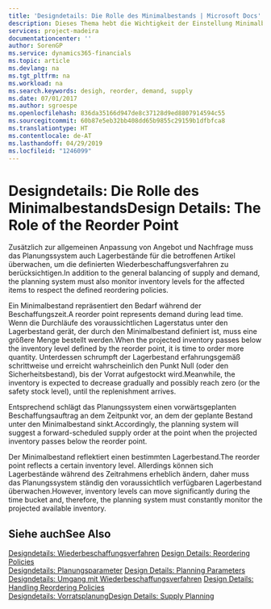 ```yaml
---
title: 'Designdetails: Die Rolle des Minimalbestands | Microsoft Docs'
description: Dieses Thema hebt die Wichtigkeit der Einstellung Minimalbed hervor, damit Sie wissen, wann Sie den Bestand erneuern müssen.
services: project-madeira
documentationcenter: ''
author: SorenGP
ms.service: dynamics365-financials
ms.topic: article
ms.devlang: na
ms.tgt_pltfrm: na
ms.workload: na
ms.search.keywords: desigh, reorder, demand, supply
ms.date: 07/01/2017
ms.author: sgroespe
ms.openlocfilehash: 836da35166d947de8c37128d9ed8807914594c55
ms.sourcegitcommit: 60b87e5eb32bb408dd65b9855c29159b1dfbfca8
ms.translationtype: HT
ms.contentlocale: de-AT
ms.lasthandoff: 04/29/2019
ms.locfileid: "1246099"
---
```

# <a name="design-details-the-role-of-the-reorder-point"></a><span data-ttu-id="b5d4b-103">Designdetails: Die Rolle des Minimalbestands</span><span class="sxs-lookup"><span data-stu-id="b5d4b-103">Design Details: The Role of the Reorder Point</span></span>
<span data-ttu-id="b5d4b-104">Zusätzlich zur allgemeinen Anpassung von Angebot und Nachfrage muss das Planungssystem auch Lagerbestände für die betroffenen Artikel überwachen, um die definierten Wiederbeschaffungsverfahren zu berücksichtigen.</span><span class="sxs-lookup"><span data-stu-id="b5d4b-104">In addition to the general balancing of supply and demand, the planning system must also monitor inventory levels for the affected items to respect the defined reordering policies.</span></span>  
  
<span data-ttu-id="b5d4b-105">Ein Minimalbestand repräsentiert den Bedarf während der Beschaffungszeit.</span><span class="sxs-lookup"><span data-stu-id="b5d4b-105">A reorder point represents demand during lead time.</span></span> <span data-ttu-id="b5d4b-106">Wenn die Durchläufe des voraussichtlichen Lagerstatus unter den Lagerbestand gerät, der durch den Minimalbestand definiert ist, muss eine größere Menge bestellt werden.</span><span class="sxs-lookup"><span data-stu-id="b5d4b-106">When the projected inventory passes below the inventory level defined by the reorder point, it is time to order more quantity.</span></span> <span data-ttu-id="b5d4b-107">Unterdessen schrumpft der Lagerbestand erfahrungsgemäß schrittweise und erreicht wahrscheinlich den Punkt Null (oder den Sicherheitsbestand), bis der Vorrat aufgestockt wird.</span><span class="sxs-lookup"><span data-stu-id="b5d4b-107">Meanwhile, the inventory is expected to decrease gradually and possibly reach zero (or the safety stock level), until the replenishment arrives.</span></span>  
  
<span data-ttu-id="b5d4b-108">Entsprechend schlägt das Planungssystem einen vorwärtsgeplanten Beschaffungsauftrag an dem Zeitpunkt vor, an dem der geplante Bestand unter den Minimalbestand sinkt.</span><span class="sxs-lookup"><span data-stu-id="b5d4b-108">Accordingly, the planning system will suggest a forward-scheduled supply order at the point when the projected inventory passes below the reorder point.</span></span>  
  
<span data-ttu-id="b5d4b-109">Der Minimalbestand reflektiert einen bestimmten Lagerbestand.</span><span class="sxs-lookup"><span data-stu-id="b5d4b-109">The reorder point reflects a certain inventory level.</span></span> <span data-ttu-id="b5d4b-110">Allerdings können sich Lagerbestände während des Zeitrahmens erheblich ändern, daher muss das Planungssystem ständig den voraussichtlich verfügbaren Lagerbestand überwachen.</span><span class="sxs-lookup"><span data-stu-id="b5d4b-110">However, inventory levels can move significantly during the time bucket and, therefore, the planning system must constantly monitor the projected available inventory.</span></span>  
  
## <a name="see-also"></a><span data-ttu-id="b5d4b-111">Siehe auch</span><span class="sxs-lookup"><span data-stu-id="b5d4b-111">See Also</span></span>  
<span data-ttu-id="b5d4b-112">[Designdetails: Wiederbeschaffungsverfahren](design-details-reordering-policies.md) </span><span class="sxs-lookup"><span data-stu-id="b5d4b-112">[Design Details: Reordering Policies](design-details-reordering-policies.md) </span></span>  
<span data-ttu-id="b5d4b-113">[Designdetails: Planungsparameter](design-details-planning-parameters.md) </span><span class="sxs-lookup"><span data-stu-id="b5d4b-113">[Design Details: Planning Parameters](design-details-planning-parameters.md) </span></span>  
<span data-ttu-id="b5d4b-114">[Designdetails: Umgang mit Wiederbeschaffungsverfahren](design-details-handling-reordering-policies.md) </span><span class="sxs-lookup"><span data-stu-id="b5d4b-114">[Design Details: Handling Reordering Policies](design-details-handling-reordering-policies.md) </span></span>  
[<span data-ttu-id="b5d4b-115">Designdetails: Vorratsplanung</span><span class="sxs-lookup"><span data-stu-id="b5d4b-115">Design Details: Supply Planning</span></span>](design-details-supply-planning.md)